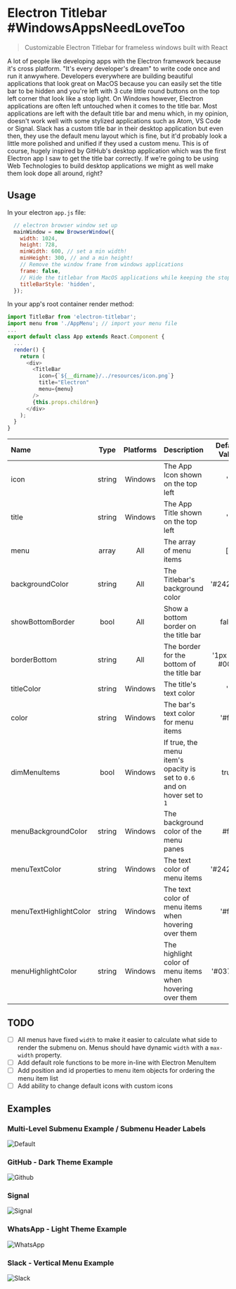 # Electron Titlebar #WindowsAppsNeedLoveToo

> Customizable Electron Titlebar for frameless windows built with React

A lot of people like developing apps with the Electron framework because it's cross platform. "It's every developer's dream" to write code once and run it anwywhere. Developers everywhere are building beautiful applications that look great on MacOS because you can easily set the title bar to be hidden and you're left with 3 cute little round buttons on the top left corner that look like a stop light. On Windows however, Electron applications are often left untouched when it comes to the title bar. Most applications are left with the default title bar and menu which, in my opinion, doesn't work well with some stylized applications such as Atom, VS Code or Signal. Slack has a custom title bar in their desktop application but even then, they use the default menu layout which is fine, but it'd probably look a little more polished and unified if they used a custom menu. This is of course, hugely inspired by GitHub's desktop application which was the first Electron app I saw to get the title bar correctly. If we're going to be using Web Technologies to build desktop applications we might as well make them look dope all around, right?

## Usage

In your electron `app.js` file:

```js
  // electron browser window set up
  mainWindow = new BrowserWindow({
    width: 1024,
    height: 728,
    minWidth: 600, // set a min width!
    minHeight: 300, // and a min height!
    // Remove the window frame from windows applications
    frame: false,
    // Hide the titlebar from MacOS applications while keeping the stop lights
    titleBarStyle: 'hidden',
  });
```

In your app's root container render method:

```js
import TitleBar from 'electron-titlebar';
import menu from './AppMenu'; // import your menu file
...
export default class App extends React.Component {
  ...
  render() {
    return (
      <div>
        <TitleBar
          icon={`${__dirname}/../resources/icon.png`}
          title="Electron"
          menu={menu}
        />
        {this.props.children}
      </div>
    );
  }
}
```

| Name | Type | Platforms | Description | Default Value |
| :--------- | :--: | :----------: | :------- | :----: |
| icon | string | Windows |The App Icon shown on the top left | '' |
| title | string | Windows |The App Title shown on the top left | '' |
| menu | array | All | The array of menu items | [] |
| backgroundColor | string | All | The Titlebar's background color | '#24292e' |
| showBottomBorder | bool | All | Show a bottom border on the title bar | false |
| borderBottom | string | All | The border for the bottom of the title bar | '1px solid #000' |
| titleColor | string | Windows | The title's text color | '' |
| color | string | Windows | The bar's text color for menu items | '#fff' |
| dimMenuItems | bool | Windows | If true, the menu item's opacity is set to `0.6` and on hover set to `1` | true |
| menuBackgroundColor | string | Windows | The background color of the menu panes | #fff |
| menuTextColor | string | Windows | The text color of menu items | '#24292e' |
| menuTextHighlightColor | string | Windows | The text color of menu items when hovering over them | '#fff' |
| menuHighlightColor | string | Windows | The highlight color of menu items when hovering over them | '#0372ef' |

## TODO

- [ ] All menus have fixed `width` to make it easier to calculate what side to render the submenu on. Menus should have dynamic `width` with a `max-width` property.
- [ ] Add default role functions to be more in-line with Electron MenuItem
- [ ] Add position and id properties to menu item objects for ordering the menu item list
- [ ] Add ability to change default icons with custom icons

## Examples

### Multi-Level Submenu Example / Submenu Header Labels

![Default][default]

### GitHub - Dark Theme Example

![Github][github]

### Signal

![Signal][signal]

### WhatsApp - Light Theme Example

![WhatsApp][what]

### Slack - Vertical Menu Example

![Slack][slack]

[default]: ./app/images/DefaultExample.png "Default"
[github]: ./app/images/GithubExample.png "GitHub"
[slack]: ./app/images/SlackExample.png "Slack"
[signal]: ./app/images/SignalExample.png "Signal"
[what]: ./app/images/WhatsAppExample.png "WhatsApp"
